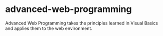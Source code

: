 # advanced-web-programming
Advanced Web Programming takes the principles learned in Visual Basics and applies them to the web environment.
